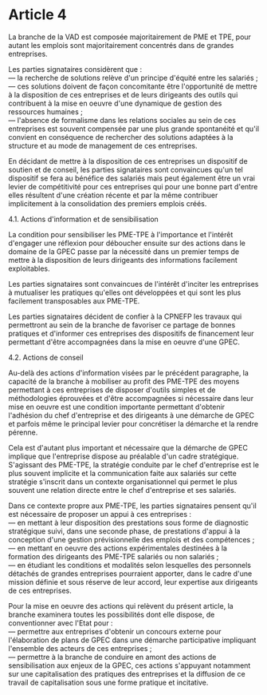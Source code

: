 # Article 4

La branche de la VAD est composée majoritairement de PME et TPE, pour autant les emplois sont majoritairement concentrés dans de grandes entreprises.

  
Les parties signataires considèrent que :  
― la recherche de solutions relève d'un principe d'équité entre les salariés ;  
― ces solutions doivent de façon concomitante être l'opportunité de mettre à la disposition de ces entreprises et de leurs dirigeants des outils qui contribuent à la mise en oeuvre d'une dynamique de gestion des ressources humaines ;  
― l'absence de formalisme dans les relations sociales au sein de ces entreprises est souvent compensée par une plus grande spontanéité et qu'il convient en conséquence de rechercher des solutions adaptées à la structure et au mode de management de ces entreprises.

  
En décidant de mettre à la disposition de ces entreprises un dispositif de soutien et de conseil, les parties signataires sont convaincues qu'un tel dispositif se fera au bénéfice des salariés mais peut également être un vrai levier de compétitivité pour ces entreprises qui pour une bonne part d'entre elles résultent d'une création récente et par la même contribuer implicitement à la consolidation des premiers emplois créés.

4.1. Actions d'information et de sensibilisation

La condition pour sensibiliser les PME-TPE à l'importance et l'intérêt d'engager une réflexion pour déboucher ensuite sur des actions dans le domaine de la GPEC passe par la nécessité dans un premier temps de mettre à la disposition de leurs dirigeants des informations facilement exploitables.

  
Les parties signataires sont convaincues de l'intérêt d'inciter les entreprises à mutualiser les pratiques qu'elles ont développées et qui sont les plus facilement transposables aux PME-TPE.

  
Les parties signataires décident de confier à la CPNEFP les travaux qui permettront au sein de la branche de favoriser ce partage de bonnes pratiques et d'informer ces entreprises des dispositifs de financement leur permettant d'être accompagnées dans la mise en oeuvre d'une GPEC.

4.2. Actions de conseil

Au-delà des actions d'information visées par le précédent paragraphe, la capacité de la branche à mobiliser au profit des PME-TPE des moyens permettant à ces entreprises de disposer d'outils simples et de méthodologies éprouvées et d'être accompagnées si nécessaire dans leur mise en oeuvre est une condition importante permettant d'obtenir l'adhésion du chef d'entreprise et des dirigeants à une démarche de GPEC et parfois même le principal levier pour concrétiser la démarche et la rendre pérenne.

  
Cela est d'autant plus important et nécessaire que la démarche de GPEC implique que l'entreprise dispose au préalable d'un cadre stratégique. S'agissant des PME-TPE, la stratégie conduite par le chef d'entreprise est le plus souvent implicite et la communication faite aux salariés sur cette stratégie s'inscrit dans un contexte organisationnel qui permet le plus souvent une relation directe entre le chef d'entreprise et ses salariés.

  
Dans ce contexte propre aux PME-TPE, les parties signataires pensent qu'il est nécessaire de proposer un appui à ces entreprises :  
― en mettant à leur disposition des prestations sous forme de diagnostic stratégique suivi, dans une seconde phase, de prestations d'appui à la conception d'une gestion prévisionnelle des emplois et des compétences ;  
― en mettant en oeuvre des actions expérimentales destinées à la formation des dirigeants des PME-TPE salariés ou non salariés ;  
― en étudiant les conditions et modalités selon lesquelles des personnels détachés de grandes entreprises pourraient apporter, dans le cadre d'une mission définie et sous réserve de leur accord, leur expertise aux dirigeants de ces entreprises.

  
Pour la mise en oeuvre des actions qui relèvent du présent article, la branche examinera toutes les possibilités dont elle dispose, de conventionner avec l'Etat pour :  
― permettre aux entreprises d'obtenir un concours externe pour l'élaboration de plans de GPEC dans une démarche participative impliquant l'ensemble des acteurs de ces entreprises ;  
― permettre à la branche de conduire en amont des actions de sensibilisation aux enjeux de la GPEC, ces actions s'appuyant notamment sur une capitalisation des pratiques des entreprises et la diffusion de ce travail de capitalisation sous une forme pratique et incitative.


